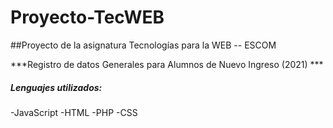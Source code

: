 # Proyecto-TecWEB
##Proyecto de la asignatura Tecnologías para la WEB -- ESCOM

***Registro de datos Generales para Alumnos de Nuevo Ingreso (2021) ***



##### Lenguajes utilizados:

-JavaScript
-HTML
-PHP
-CSS



